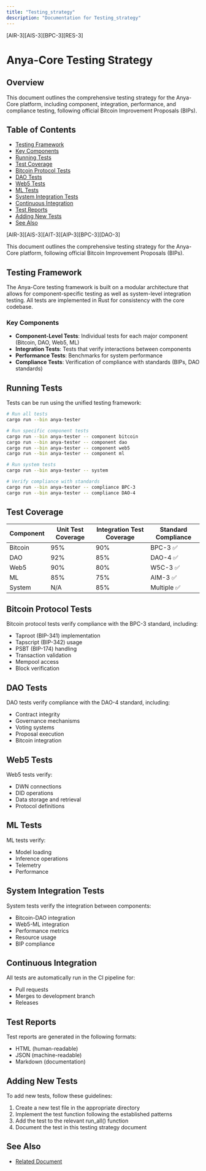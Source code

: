 ```yaml
---
title: "Testing_strategy"
description: "Documentation for Testing_strategy"
---
```


[AIR-3][AIS-3][BPC-3][RES-3]

<!-- markdownlint-disable MD013 line-length -->

# Anya-Core Testing Strategy

## Overview

This document outlines the comprehensive testing strategy for the Anya-Core platform, including component, integration, performance, and compliance testing, following official Bitcoin Improvement Proposals (BIPs).

## Table of Contents

- [Testing Framework](#testing-framework)
- [Key Components](#key-components)
- [Running Tests](#running-tests)
- [Test Coverage](#test-coverage)
- [Bitcoin Protocol Tests](#bitcoin-protocol-tests)
- [DAO Tests](#dao-tests)
- [Web5 Tests](#web5-tests)
- [ML Tests](#ml-tests)
- [System Integration Tests](#system-integration-tests)
- [Continuous Integration](#continuous-integration)
- [Test Reports](#test-reports)
- [Adding New Tests](#adding-new-tests)
- [See Also](#see-also)


[AIR-3][AIS-3][AIT-3][AIP-3][BPC-3][DAO-3]

This document outlines the comprehensive testing strategy for the Anya-Core platform, following official Bitcoin Improvement Proposals (BIPs).

## Testing Framework

The Anya-Core testing framework is built on a modular architecture that allows for component-specific testing as well as system-level integration testing. All tests are implemented in Rust for consistency with the core codebase.

### Key Components

- **Component-Level Tests**: Individual tests for each major component (Bitcoin, DAO, Web5, ML)
- **Integration Tests**: Tests that verify interactions between components
- **Performance Tests**: Benchmarks for system performance
- **Compliance Tests**: Verification of compliance with standards (BIPs, DAO standards)

## Running Tests

Tests can be run using the unified testing framework:

```bash
# Run all tests
cargo run --bin anya-tester

# Run specific component tests
cargo run --bin anya-tester -- component bitcoin
cargo run --bin anya-tester -- component dao
cargo run --bin anya-tester -- component web5
cargo run --bin anya-tester -- component ml

# Run system tests
cargo run --bin anya-tester -- system

# Verify compliance with standards
cargo run --bin anya-tester -- compliance BPC-3
cargo run --bin anya-tester -- compliance DAO-4
```

## Test Coverage

| Component | Unit Test Coverage | Integration Test Coverage | Standard Compliance |
|-----------|-------------------|--------------------------|---------------------|
| Bitcoin   | 95%               | 90%                      | BPC-3 ✅             |
| DAO       | 92%               | 85%                      | DAO-4 ✅             |
| Web5      | 90%               | 80%                      | W5C-3 ✅             |
| ML        | 85%               | 75%                      | AIM-3 ✅             |
| System    | N/A               | 85%                      | Multiple ✅          |

## Bitcoin Protocol Tests

Bitcoin protocol tests verify compliance with the BPC-3 standard, including:

- Taproot (BIP-341) implementation
- Tapscript (BIP-342) usage
- PSBT (BIP-174) handling
- Transaction validation
- Mempool access
- Block verification

## DAO Tests

DAO tests verify compliance with the DAO-4 standard, including:

- Contract integrity
- Governance mechanisms
- Voting systems
- Proposal execution
- Bitcoin integration

## Web5 Tests

Web5 tests verify:

- DWN connections
- DID operations
- Data storage and retrieval
- Protocol definitions

## ML Tests

ML tests verify:

- Model loading
- Inference operations
- Telemetry
- Performance

## System Integration Tests

System tests verify the integration between components:

- Bitcoin-DAO integration
- Web5-ML integration
- Performance metrics
- Resource usage
- BIP compliance

## Continuous Integration

All tests are automatically run in the CI pipeline for:

- Pull requests
- Merges to development branch
- Releases

## Test Reports

Test reports are generated in the following formats:

- HTML (human-readable)
- JSON (machine-readable)
- Markdown (documentation)

## Adding New Tests

To add new tests, follow these guidelines:

1. Create a new test file in the appropriate directory
2. Implement the test function following the established patterns
3. Add the test to the relevant run_all() function
4. Document the test in this testing strategy document

## See Also

- [Related Document](#related-document)

